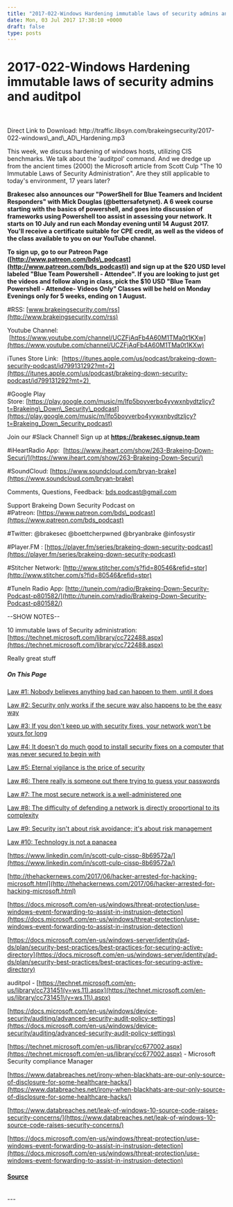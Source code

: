 ```yaml
---
title: "2017-022-Windows Hardening immutable laws of security admins and auditpol"
date: Mon, 03 Jul 2017 17:38:10 +0000
draft: false
type: posts
---
```

# 2017-022-Windows Hardening immutable laws of security admins and auditpol

<br/>

<br/>
Direct Link to Download: http://traffic.libsyn.com/brakeingsecurity/2017-022-windows\_and\_AD\_Hardening.mp3

This week, we discuss hardening of windows hosts, utilizing CIS benchmarks. We talk about the 'auditpol' command. And we dredge up from the ancient times (2000) the Microsoft article from Scott Culp "The 10 Immutable Laws of Security Administration". Are they still applicable to today's environment, 17 years later?

**Brakesec also announces our "PowerShell for Blue Teamers and Incident Responders" with Mick Douglas (@bettersafetynet). A 6 week course starting with the basics of powershell, and goes into discussion of frameworks using Powershell too assist in assessing your network. It starts on 10 July and run each Monday evening until 14 August 2017. You'll receive a certificate suitable for CPE credit, as well as the videos of the class available to you on our YouTube channel.**

**To sign up, go to our Patreon Page ([http://www.patreon.com/bds\_podcast](http://www.patreon.com/bds_podcast)) and sign up at the $20 USD level labeled "Blue Team Powershell - Attendee". If you are looking to just get the videos and follow along in class, pick the $10 USD "Blue Team Powershell - Attendee- Videos Only" Classes will be held on Monday Evenings only for 5 weeks, ending on 1 August.**

#RSS: [www.brakeingsecurity.com/rss](http://www.brakeingsecurity.com/rss)

Youtube Channel:  [https://www.youtube.com/channel/UCZFjAqFb4A60M1TMa0t1KXw](https://www.youtube.com/channel/UCZFjAqFb4A60M1TMa0t1KXw)

iTunes Store Link:  [https://itunes.apple.com/us/podcast/brakeing-down-security-podcast/id799131292?mt=2](https://itunes.apple.com/us/podcast/brakeing-down-security-podcast/id799131292?mt=2) 

#Google Play Store: [https://play.google.com/music/m/Ifp5boyverbo4yywxnbydtzljcy?t=Brakeing\_Down\_Security\_podcast](https://play.google.com/music/m/Ifp5boyverbo4yywxnbydtzljcy?t=Brakeing_Down_Security_podcast)

Join our #Slack Channel! Sign up at **https://brakesec.signup.team**

#iHeartRadio App:  [https://www.iheart.com/show/263-Brakeing-Down-Securi/](https://www.iheart.com/show/263-Brakeing-Down-Securi/)

#SoundCloud: [https://www.soundcloud.com/bryan-brake](https://www.soundcloud.com/bryan-brake)

Comments, Questions, Feedback: [bds.podcast@gmail.com](mailto:bds.podcast@gmail.com)

Support Brakeing Down Security Podcast on #Patreon: [https://www.patreon.com/bds\_podcast](https://www.patreon.com/bds_podcast)

#Twitter: @brakesec @boettcherpwned @bryanbrake @infosystir

#Player.FM : [https://player.fm/series/brakeing-down-security-podcast](https://player.fm/series/brakeing-down-security-podcast)

#Stitcher Network: [http://www.stitcher.com/s?fid=80546&refid=stpr](http://www.stitcher.com/s?fid=80546&refid=stpr)

#TuneIn Radio App: [http://tunein.com/radio/Brakeing-Down-Security-Podcast-p801582/](http://tunein.com/radio/Brakeing-Down-Security-Podcast-p801582/)

\--SHOW NOTES--

10 immutable laws of Security administration: [https://technet.microsoft.com/library/cc722488.aspx](https://technet.microsoft.com/library/cc722488.aspx)

Really great stuff

##### On This Page

[Law #1: Nobody believes anything bad can happen to them, until it does](https://technet.microsoft.com/library/cc722488.aspx#EKAA)

[Law #2: Security only works if the secure way also happens to be the easy way](https://technet.microsoft.com/library/cc722488.aspx#EJAA)

[Law #3: If you don't keep up with security fixes, your network won't be yours for long](https://technet.microsoft.com/library/cc722488.aspx#EIAA)

[Law #4: It doesn't do much good to install security fixes on a computer that was never secured to begin with](https://technet.microsoft.com/library/cc722488.aspx#EHAA)

[Law #5: Eternal vigilance is the price of security](https://technet.microsoft.com/library/cc722488.aspx#EGAA)

[Law #6: There really is someone out there trying to guess your passwords](https://technet.microsoft.com/library/cc722488.aspx#EFAA)

[Law #7: The most secure network is a well-administered one](https://technet.microsoft.com/library/cc722488.aspx#EEAA)

[Law #8: The difficulty of defending a network is directly proportional to its complexity](https://technet.microsoft.com/library/cc722488.aspx#EDAA)

[Law #9: Security isn't about risk avoidance; it's about risk management](https://technet.microsoft.com/library/cc722488.aspx#ECAA)

[Law #10: Technology is not a panacea](https://technet.microsoft.com/library/cc722488.aspx#EBAA)

[https://www.linkedin.com/in/scott-culp-cissp-8b69572a/](https://www.linkedin.com/in/scott-culp-cissp-8b69572a/)

[http://thehackernews.com/2017/06/hacker-arrested-for-hacking-microsoft.html](http://thehackernews.com/2017/06/hacker-arrested-for-hacking-microsoft.html)

[https://docs.microsoft.com/en-us/windows/threat-protection/use-windows-event-forwarding-to-assist-in-instrusion-detection](https://docs.microsoft.com/en-us/windows/threat-protection/use-windows-event-forwarding-to-assist-in-instrusion-detection)

[https://docs.microsoft.com/en-us/windows-server/identity/ad-ds/plan/security-best-practices/best-practices-for-securing-active-directory](https://docs.microsoft.com/en-us/windows-server/identity/ad-ds/plan/security-best-practices/best-practices-for-securing-active-directory)

auditpol - [https://technet.microsoft.com/en-us/library/cc731451(v=ws.11).aspx](https://technet.microsoft.com/en-us/library/cc731451\(v=ws.11\).aspx)

[https://docs.microsoft.com/en-us/windows/device-security/auditing/advanced-security-audit-policy-settings](https://docs.microsoft.com/en-us/windows/device-security/auditing/advanced-security-audit-policy-settings)

[https://technet.microsoft.com/en-us/library/cc677002.aspx](https://technet.microsoft.com/en-us/library/cc677002.aspx) \- Microsoft Security compliance Manager

[https://www.databreaches.net/irony-when-blackhats-are-our-only-source-of-disclosure-for-some-healthcare-hacks/](https://www.databreaches.net/irony-when-blackhats-are-our-only-source-of-disclosure-for-some-healthcare-hacks/)

[https://www.databreaches.net/leak-of-windows-10-source-code-raises-security-concerns/](https://www.databreaches.net/leak-of-windows-10-source-code-raises-security-concerns/)

[https://docs.microsoft.com/en-us/windows/threat-protection/use-windows-event-forwarding-to-assist-in-instrusion-detection](https://docs.microsoft.com/en-us/windows/threat-protection/use-windows-event-forwarding-to-assist-in-instrusion-detection)

#### [Source](http://brakeingsecurity.com/2017-022-windows-hardening-immutable-laws-of-security-admins-and-auditpol)

<br/>
---
